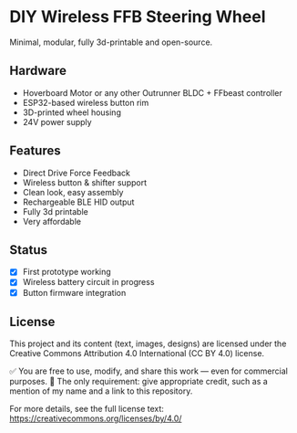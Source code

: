 # DIY Wireless FFB Steering Wheel

Minimal, modular, fully 3d-printable and open-source.

## Hardware

- Hoverboard Motor or any other Outrunner BLDC + FFbeast controller
- ESP32-based wireless button rim
- 3D-printed wheel housing
- 24V power supply

## Features

- Direct Drive Force Feedback
- Wireless button & shifter support
- Clean look, easy assembly
- Rechargeable BLE HID output
- Fully 3d printable
- Very affordable

## Status

- [x] First prototype working
- [x] Wireless battery circuit in progress
- [x] Button firmware integration

## License

This project and its content (text, images, designs) are licensed under the Creative Commons Attribution 4.0 International (CC BY 4.0) license.

✅ You are free to use, modify, and share this work — even for commercial purposes.
🔗 The only requirement: give appropriate credit, such as a mention of my name and a link to this repository.

For more details, see the full license text:
https://creativecommons.org/licenses/by/4.0/

